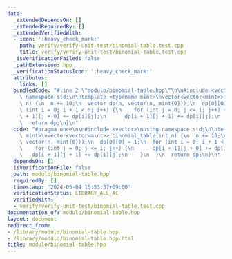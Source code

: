 ```yaml
---
data:
  _extendedDependsOn: []
  _extendedRequiredBy: []
  _extendedVerifiedWith:
  - icon: ':heavy_check_mark:'
    path: verify/verify-unit-test/binomial-table.test.cpp
    title: verify/verify-unit-test/binomial-table.test.cpp
  _isVerificationFailed: false
  _pathExtension: hpp
  _verificationStatusIcon: ':heavy_check_mark:'
  attributes:
    links: []
  bundledCode: "#line 2 \"modulo/binomial-table.hpp\"\n\n#include <vector>\nusing\
    \ namespace std;\n\ntemplate <typename mint>\nvector<vector<mint>> binomial_table(int\
    \ n) {\n  n += 10;\n  vector dp(n, vector(n, mint{0}));\n  dp[0][0] = 1;\n  for\
    \ (int i = 0; i + 1 < n; i++) {\n    for (int j = 0; j <= i; j++) {\n      dp[i\
    \ + 1][j + 0] += dp[i][j];\n      dp[i + 1][j + 1] += dp[i][j];\n    }\n  }\n\
    \  return dp;\n}\n"
  code: "#pragma once\n\n#include <vector>\nusing namespace std;\n\ntemplate <typename\
    \ mint>\nvector<vector<mint>> binomial_table(int n) {\n  n += 10;\n  vector dp(n,\
    \ vector(n, mint{0}));\n  dp[0][0] = 1;\n  for (int i = 0; i + 1 < n; i++) {\n\
    \    for (int j = 0; j <= i; j++) {\n      dp[i + 1][j + 0] += dp[i][j];\n   \
    \   dp[i + 1][j + 1] += dp[i][j];\n    }\n  }\n  return dp;\n}\n"
  dependsOn: []
  isVerificationFile: false
  path: modulo/binomial-table.hpp
  requiredBy: []
  timestamp: '2024-05-04 15:53:37+09:00'
  verificationStatus: LIBRARY_ALL_AC
  verifiedWith:
  - verify/verify-unit-test/binomial-table.test.cpp
documentation_of: modulo/binomial-table.hpp
layout: document
redirect_from:
- /library/modulo/binomial-table.hpp
- /library/modulo/binomial-table.hpp.html
title: modulo/binomial-table.hpp
---
```

